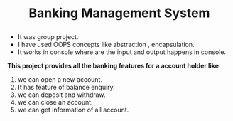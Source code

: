 # <p align="center">Banking Management System</p>

- It was group project.
- I have used OOPS concepts like abstraction , encapsulation.
- It works in console where are the input and output happens in console.

**This project provides all the banking features for a account holder like**
  1. we can open a new account.
  2. It has feature of balance enquiry.
  3. we can deposit and withdraw.
  4. we can close an account.
  5. we can get information of all account.
